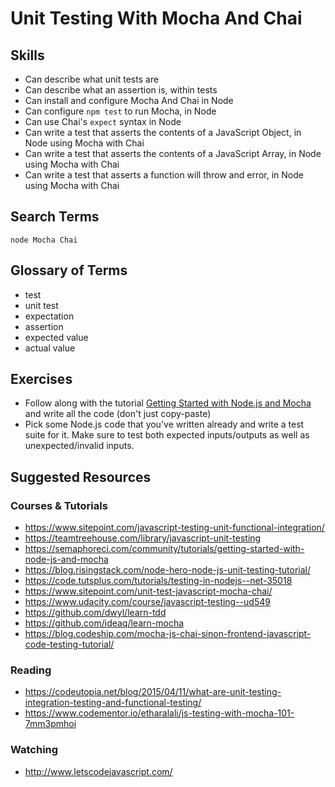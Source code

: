 # Unit Testing With Mocha And Chai

## Skills

- Can describe what unit tests are
- Can describe what an assertion is, within tests
- Can install and configure Mocha And Chai in Node
- Can configure `npm test` to run Mocha, in Node
- Can use Chai's `expect` syntax in Node
- Can write a test that asserts the contents of a JavaScript Object, in Node using Mocha with Chai
- Can write a test that asserts the contents of a JavaScript Array, in Node using Mocha with Chai
- Can write a test that asserts a function will throw and error, in Node using Mocha with Chai

## Search Terms

```
node Mocha Chai
```

## Glossary of Terms

- test
- unit test
- expectation
- assertion
- expected value
- actual value

## Exercises

- Follow along with the tutorial [Getting Started with Node.js and Mocha](https://semaphoreci.com/community/tutorials/getting-started-with-node-js-and-mocha) and write all the code (don't just copy-paste)
- Pick some Node.js code that you've written already and write a test suite for it. Make sure to test both expected inputs/outputs as well as unexpected/invalid inputs.

## Suggested Resources

### Courses & Tutorials
- https://www.sitepoint.com/javascript-testing-unit-functional-integration/
- https://teamtreehouse.com/library/javascript-unit-testing
- https://semaphoreci.com/community/tutorials/getting-started-with-node-js-and-mocha
- https://blog.risingstack.com/node-hero-node-js-unit-testing-tutorial/
- https://code.tutsplus.com/tutorials/testing-in-nodejs--net-35018
- https://www.sitepoint.com/unit-test-javascript-mocha-chai/
- https://www.udacity.com/course/javascript-testing--ud549
- https://github.com/dwyl/learn-tdd
- https://github.com/ideaq/learn-mocha
- https://blog.codeship.com/mocha-js-chai-sinon-frontend-javascript-code-testing-tutorial/

### Reading
- https://codeutopia.net/blog/2015/04/11/what-are-unit-testing-integration-testing-and-functional-testing/
- https://www.codementor.io/etharalali/js-testing-with-mocha-101-7mm3pmhoi

### Watching
- http://www.letscodejavascript.com/
